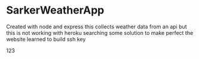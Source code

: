 # SarkerWeatherApp
Created with node and express
this collects weather data from an api but this is not working with heroku
searching some solution to make perfect the website
learned to build ssh key

123
